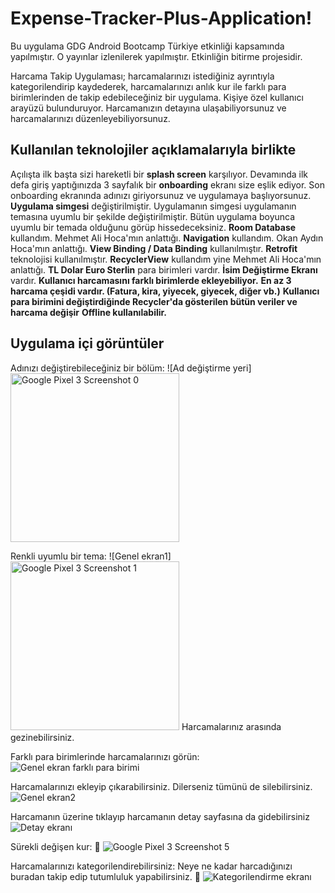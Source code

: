 # Expense-Tracker-Plus-Application!

Bu uygulama GDG Android Bootcamp Türkiye etkinliği kapsamında yapılmıştır. O yayınlar izlenilerek yapılmıştır. Etkinliğin bitirme projesidir.

Harcama Takip Uygulaması; harcamalarınızı istediğiniz ayrıntıyla kategorilendirip kaydederek, harcamalarınızı anlık kur ile farklı para birimlerinden de takip edebileceğiniz bir uygulama. Kişiye özel kullanıcı arayüzü bulunduruyor. Harcamanızın detayına ulaşabiliyorsunuz ve harcamalarınızı düzenleyebiliyorsunuz.

## Kullanılan teknolojiler açıklamalarıyla birlikte

Açılışta ilk başta sizi hareketli bir **splash screen** karşılıyor.
Devamında ilk defa giriş yaptığınızda 3 sayfalık bir **onboarding** ekranı size eşlik ediyor.
Son onboarding ekranında adınızı giriyorsunuz ve uygulamaya başlıyorsunuz.
**Uygulama simgesi** değiştirilmiştir. Uygulamanın simgesi uygulamanın temasına uyumlu bir şekilde değiştirilmiştir. Bütün uygulama boyunca uyumlu bir temada olduğunu görüp hissedeceksiniz.
**Room Database** kullandım. Mehmet Ali Hoca'mın anlattığı.
**Navigation** kullandım. Okan Aydın Hoca'mın anlattığı.
**View Binding / Data Binding** kullanılmıştır.
**Retrofit** teknolojisi kullanılmıştır.
**RecyclerView** kullandım yine Mehmet Ali Hoca'mın anlattığı.
**TL Dolar Euro Sterlin** para birimleri vardır.
**İsim Değiştirme Ekranı** vardır.
**Kullanıcı harcamasını farklı birimlerde ekleyebiliyor.**
**En az 3 harcama çeşidi vardır. (Fatura, kira, yiyecek, giyecek, diğer vb.)**
**Kullanıcı para birimini değiştirdiğinde Recycler'da gösterilen bütün veriler ve harcama değişir**
**Offline kullanılabilir.**

## Uygulama içi görüntüler

Adınızı değiştirebileceğiniz bir bölüm:
![Ad değiştirme yeri]<img width="270" alt="Google Pixel 3 Screenshot 0" src="https://user-images.githubusercontent.com/73333031/117551183-1f5b9c80-b04d-11eb-84a6-62f307709806.png">


Renkli uyumlu bir tema:
![Genel ekran1]<img width="270" alt="Google Pixel 3 Screenshot 1" src="https://user-images.githubusercontent.com/73333031/117551227-6b0e4600-b04d-11eb-904f-13663abb194b.png">
Harcamalarınız arasında gezinebilirsiniz.

Farklı para birimlerinde harcamalarınızı görün:
![Genel ekran farklı para birimi](https://user-images.githubusercontent.com/73333031/117550703-58464200-b04a-11eb-86f9-b364d59dbefc.png)

Harcamalarınızı ekleyip çıkarabilirsiniz. Dilerseniz tümünü de silebilirsiniz.
![Genel ekran2](https://user-images.githubusercontent.com/73333031/117550705-5bd9c900-b04a-11eb-8ce3-925ecc576eb4.png)

Harcamanın üzerine tıklayıp harcamanın detay sayfasına da gidebilirsiniz
![Detay ekranı](https://user-images.githubusercontent.com/73333031/117550710-5ed4b980-b04a-11eb-8585-a5b1069e34a6.png)

Sürekli değişen kur: 🥴
![Google Pixel 3 Screenshot 5](https://user-images.githubusercontent.com/73333031/117550714-61371380-b04a-11eb-9981-161380f7416a.png)

Harcamalarınızı kategorilendirebilirsiniz: Neye ne kadar harcadığınızı buradan takip edip tutumluluk yapabilirsiniz. 🤑
![Kategorilendirme ekranı](https://user-images.githubusercontent.com/73333031/117550717-63996d80-b04a-11eb-9188-709ffa6a40d7.png)

